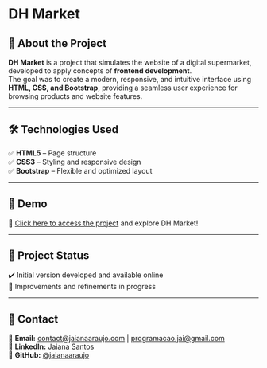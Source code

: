 # DH Market  

## 🚀 About the Project  
**DH Market** is a project that simulates the website of a digital supermarket, developed to apply concepts of **frontend development**.  
The goal was to create a modern, responsive, and intuitive interface using **HTML, CSS, and Bootstrap**, providing a seamless user experience for browsing products and website features.  

---

## 🛠️ Technologies Used  
✅ **HTML5** – Page structure  
✅ **CSS3** – Styling and responsive design  
✅ **Bootstrap** – Flexible and optimized layout  

---

## 📸 Demo  
🔗 [Click here to access the project](https://jaianaaraujo.github.io/DH-market/) and explore DH Market!  

---

## 📌 Project Status  
✔️ Initial version developed and available online  
🔄 Improvements and refinements in progress  

---

## 📩 Contact  
📧 **Email:** [contact@jaianaaraujo.com](mailto:contact@jaianaaraujo.com) | [programacao.jai@gmail.com](mailto:programacao.jai@gmail.com)  
💼 **LinkedIn:** [Jaiana Santos](https://www.linkedin.com/in/jaiana-santos-dev/)  
📂 **GitHub:** [@jaianaaraujo](https://github.com/jaianaaraujo/)